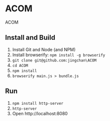 ACOM
====

ACOM


## Install and Build
1. Install Git and Node (and NPM)
2. Install browserify: `npm install -g browserify`
3. `git clone git@github.com:jingchan\ACOM`
4. `cd ACOM`
5. `npm install`
6. `browserify main.js > bundle.js`

## Run
1. `npm install http-server`
2. `http-server`
3. Open http://localhost:8080